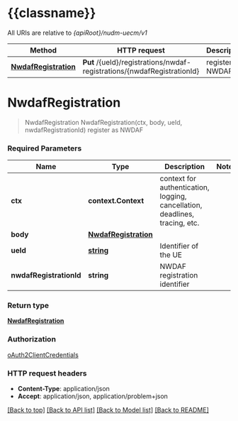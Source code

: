 # {{classname}}

All URIs are relative to *{apiRoot}/nudm-uecm/v1*

Method | HTTP request | Description
------------- | ------------- | -------------
[**NwdafRegistration**](NWDAFRegistrationApi.md#NwdafRegistration) | **Put** /{ueId}/registrations/nwdaf-registrations/{nwdafRegistrationId} | register as NWDAF

# **NwdafRegistration**
> NwdafRegistration NwdafRegistration(ctx, body, ueId, nwdafRegistrationId)
register as NWDAF

### Required Parameters

Name | Type | Description  | Notes
------------- | ------------- | ------------- | -------------
 **ctx** | **context.Context** | context for authentication, logging, cancellation, deadlines, tracing, etc.
  **body** | [**NwdafRegistration**](NwdafRegistration.md)|  | 
  **ueId** | [**string**](.md)| Identifier of the UE | 
  **nwdafRegistrationId** | **string**| NWDAF registration identifier | 

### Return type

[**NwdafRegistration**](NwdafRegistration.md)

### Authorization

[oAuth2ClientCredentials](../README.md#oAuth2ClientCredentials)

### HTTP request headers

 - **Content-Type**: application/json
 - **Accept**: application/json, application/problem+json

[[Back to top]](#) [[Back to API list]](../README.md#documentation-for-api-endpoints) [[Back to Model list]](../README.md#documentation-for-models) [[Back to README]](../README.md)

